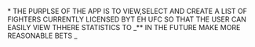 \*
THE PURPLSE OF THE APP IS TO VIEW,SELECT AND CREATE A LIST OF FIGHTERS CURRENTLY LICENSED BYT EH UFC SO THAT THE USER CAN EASILY VIEW THHERE STATISTICS TO _\*\* IN THE FUTURE MAKE MORE REASONABLE BETS
_
